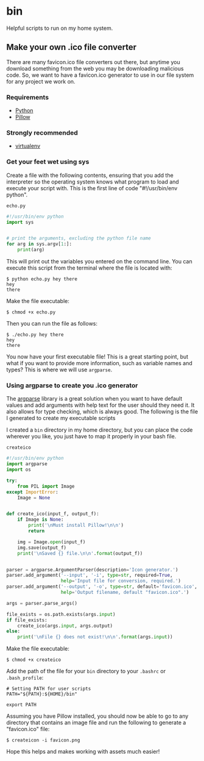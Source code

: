 # bin
Helpful scripts to run on my home system.

## Make your own .ico file converter

There are many favicon.ico file converters out there, but anytime you download something from the
web you may be downloading malicious code. So, we want to have a favicon.ico generator to use in our
file system for any project we work on.

### Requirements

- [Python](https://www.python.org/downloads/)
- [Pillow](https://pillow.readthedocs.io/en/stable/)

### Strongly recommended

- [virtualenv](https://virtualenv.pypa.io/en/latest/installation/#)


### Get your feet wet using sys

Create a file with the following contents, ensuring that you add the interpreter so the
operating system knows what program to load and execute your script with. This is the first line
of code "#!/usr/bin/env python".  

`echo.py`
```python
#!/usr/bin/env python
import sys


# print the arguments, excluding the python file name
for arg in sys.argv[1:]:
    print(arg)
```

This will print out the variables you entered on the command line. You can execute this script from 
the terminal where the file is located with:

    $ python echo.py hey there
    hey
    there
    
Make the file executable:

    $ chmod +x echo.py
    
Then you can run the file as follows:

    $ ./echo.py hey there
    hey
    there
    
You now have your first executable file! This is a great starting point, but what if you want to
provide more information, such as variable names and types? This is where we will use `argparse`.


### Using argparse to create you .ico generator

The [argparse](https://docs.python.org/3/library/argparse.html) library is a great solution when you
want to have default values and add arguments with help text for the user should they need it. It also
allows for type checking, which is always good. The following is the file I generated to create
my executable scripts

I created a `bin` directory in my home directory, but you can place the code wherever you like, you
just have to map it properly in your bash file.
    
    
`createico`
```python
#!/usr/bin/env python
import argparse
import os

try:
    from PIL import Image
except ImportError:
    Image = None


def create_ico(input_f, output_f):
    if Image is None:
        print('\nMust install Pillow!\n\n')
        return

    img = Image.open(input_f)
    img.save(output_f)
    print('\nSaved {} file.\n\n'.format(output_f))


parser = argparse.ArgumentParser(description='Icon generator.')
parser.add_argument('--input', '-i', type=str, required=True,
                    help='Input file for conversion, required.')
parser.add_argument('--output', '-o', type=str, default='favicon.ico',
                    help='Output filename, default "favicon.ico".')

args = parser.parse_args()

file_exists = os.path.exists(args.input)
if file_exists:
    create_ico(args.input, args.output)
else:
    print('\nFile {} does not exist!\n\n'.format(args.input))

```

Make the file executable:

    $ chmod +x createico
    
Add the path of the file for your `bin` directory to your `.bashrc` or `.bash_profile`:

    # Setting PATH for user scripts
    PATH="${PATH}:${HOME}/bin"
    
    export PATH

Assuming you have Pillow installed, you should now be able to go to any directory that contains an
image file and run the following to generate a "favicon.ico" file:

    $ createicon -i favicon.png
    
Hope this helps and makes working with assets much easier!
